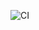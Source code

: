 ![CI](https://github.com/shchalal/ajs-homeworks/ci-template/actions/workflows/ci.yml/badge.svg?branch=main)

